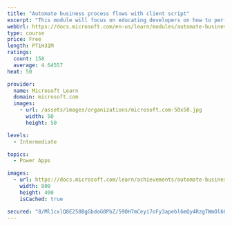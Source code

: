 ```yaml
---
title: "Automate business process flows with client script"
excerpt: "This module will focus on educating developers on how to perform common techniques in regard to automating business process flows, along with explaining the context of when these scenarios might be applied."
webUrl: https://docs.microsoft.com/en-us/learn/modules/automate-business-process-flow-client-script-power-platform/
type: course
price: Free
length: PT1H31M
ratings:
  count: 158
  average: 4.64557
heat: 50

provider:
  name: Microsoft Learn
  domain: microsoft.com
  images:
    - url: /assets/images/organizations/microsoft.com-50x50.jpg
      width: 50
      height: 50

levels:
  - Intermediate

topics:
  - Power Apps

images:
  - url: https://docs.microsoft.com/learn/achievements/automate-business-process-flow-client-script-power-platform-social.png
    width: 800
    height: 400
    isCached: true

secured: "8/Ml1cxlQ8E258BgGbdoG0PbZ/59OH7mCeyi7oFy3apebl6mQy4RzgTWmOl6GHz7c4ljyGgrZnRy9imojs2MQwV+Izr4cnb3UBg8Vtc+boWAgw4gZ9zyP9+zI1GDEmuP7VGLadFzMmKRGVu7s0uQATgnmc+6EgOe6ls7C+5t0sdGyi8Iz4b1H7zM5+gg/FqcbNyv6lzKFp18upuz/SiMh1wBDuZxggA7qO3Q8pWMRvXmLtHbVQjM9M8KMMlO0COCfbMF4Nr0kFCIm7TuLWKB244TuOYlJyDDTN6+rCNXWbtvEvDaCpldXd9lGoOhxgjxBE78mXYZ307T740f5Bhah7CqkISaiOy+Z05y8WGr9FRtXzDOZDAXqm5CKdiO8l6Ahr8dCDxcaqtIjU8gmoSyqm4oehtIL0cJEXeOSyMKyL0=;G0Dud+PY0tle7P9gpQmYEw=="
---
```


